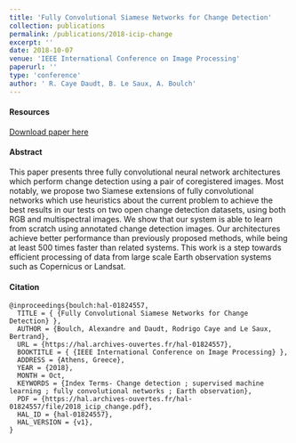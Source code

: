 ```yaml
---
title: 'Fully Convolutional Siamese Networks for Change Detection'
collection: publications
permalink: /publications/2018-icip-change
excerpt: ''
date: 2018-10-07
venue: 'IEEE International Conference on Image Processing'
paperurl: ''
type: 'conference'
author: ' R. Caye Daudt, B. Le Saux, A. Boulch'
---
```


#### Resources

[Download paper here](https://aboulch.github.io/files/2018_icip_change.pdf)

#### Abstract

This paper presents three fully convolutional neural network
architectures which perform change detection using a pair of
coregistered images. Most notably, we propose two Siamese
extensions of fully convolutional networks which use heuristics about the current problem to achieve the best results in our
tests on two open change detection datasets, using both RGB
and multispectral images. We show that our system is able to
learn from scratch using annotated change detection images.
Our architectures achieve better performance than previously
proposed methods, while being at least 500 times faster than
related systems. This work is a step towards efficient processing of data from large scale Earth observation systems such
as Copernicus or Landsat.

#### Citation

```
@inproceedings{boulch:hal-01824557,
  TITLE = { {Fully Convolutional Siamese Networks for Change Detection} },
  AUTHOR = {Boulch, Alexandre and Daudt, Rodrigo Caye and Le Saux, Bertrand},
  URL = {https://hal.archives-ouvertes.fr/hal-01824557},
  BOOKTITLE = { {IEEE International Conference on Image Processing} },
  ADDRESS = {Athens, Greece},
  YEAR = {2018},
  MONTH = Oct,
  KEYWORDS = {Index Terms- Change detection ; supervised machine learning ; fully convolutional networks ; Earth observation},
  PDF = {https://hal.archives-ouvertes.fr/hal-01824557/file/2018_icip_change.pdf},
  HAL_ID = {hal-01824557},
  HAL_VERSION = {v1},
}
```


